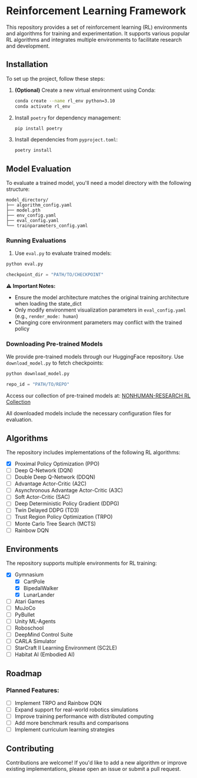 # Reinforcement Learning Framework

This repository provides a set of reinforcement learning (RL) environments and algorithms for training and experimentation. It supports various popular RL algorithms and integrates multiple environments to facilitate research and development.

## Installation

To set up the project, follow these steps:

1. **(Optional)** Create a new virtual environment using Conda:
   ```bash
   conda create --name rl_env python=3.10
   conda activate rl_env
   ```

2. Install `poetry` for dependency management:
   ```bash
   pip install poetry
   ```

3. Install dependencies from `pyproject.toml`:
   ```bash
   poetry install
   ```

## Model Evaluation

To evaluate a trained model, you'll need a model directory with the following structure:

```
model_directory/
├── algorithm_config.yaml
├── model.pth
├── env_config.yaml
├── eval_config.yaml
└── trainparameters_config.yaml
```

### Running Evaluations

1. Use `eval.py` to evaluate trained models:

```bash
python eval.py
```

```python
checkpoint_dir = "PATH/TO/CHECKPOINT"
```

⚠️ **Important Notes:**
- Ensure the model architecture matches the original training architecture when loading the state_dict
- Only modify environment visualization parameters in `eval_config.yaml` (e.g., `render_mode: human`)
- Changing core environment parameters may conflict with the trained policy

### Downloading Pre-trained Models

We provide pre-trained models through our HuggingFace repository. Use `download_model.py` to fetch checkpoints:

```bash
python download_model.py
```

```python
repo_id = "PATH/TO/REPO"
```

Access our collection of pre-trained models at:
[NONHUMAN-RESEARCH RL Collection](https://huggingface.co/collections/NONHUMAN-RESEARCH/reinforcement-learning-67da3666b6f6cfc4a4b2e125)

All downloaded models include the necessary configuration files for evaluation.

## Algorithms

The repository includes implementations of the following RL algorithms:

- [x] Proximal Policy Optimization (PPO)
- [ ] Deep Q-Network (DQN)
- [ ] Double Deep Q-Network (DDQN)
- [ ] Advantage Actor-Critic (A2C)
- [ ] Asynchronous Advantage Actor-Critic (A3C)
- [ ] Soft Actor-Critic (SAC)
- [ ] Deep Deterministic Policy Gradient (DDPG)
- [ ] Twin Delayed DDPG (TD3)
- [ ] Trust Region Policy Optimization (TRPO)
- [ ] Monte Carlo Tree Search (MCTS)
- [ ] Rainbow DQN

## Environments

The repository supports multiple environments for RL training:

- [x] Gymnasium
   - [x] CartPole
   - [x] BipedalWalker
   - [x] LunarLander
- [ ] Atari Games
- [ ] MuJoCo
- [ ] PyBullet
- [ ] Unity ML-Agents
- [ ] Roboschool
- [ ] DeepMind Control Suite
- [ ] CARLA Simulator
- [ ] StarCraft II Learning Environment (SC2LE)
- [ ] Habitat AI (Embodied AI)

## Roadmap

### Planned Features:
- [ ] Implement TRPO and Rainbow DQN
- [ ] Expand support for real-world robotics simulations
- [ ] Improve training performance with distributed computing
- [ ] Add more benchmark results and comparisons
- [ ] Implement curriculum learning strategies

## Contributing

Contributions are welcome! If you'd like to add a new algorithm or improve existing implementations, please open an issue or submit a pull request.